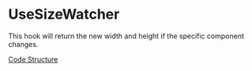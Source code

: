 # UseSizeWatcher
This hook will return the new width and height if the specific component changes.

[Code Structure](docs/Structure.md)